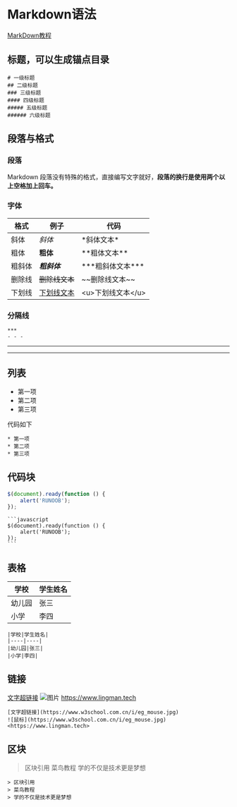 # Markdown语法

[MarkDown教程](https://www.runoob.com/markdown/md-tutorial.html)

## 标题，可以生成锚点目录

```
# 一级标题
## 二级标题
### 三级标题
#### 四级标题
##### 五级标题
###### 六级标题
```


## 段落与格式
### 段落
Markdown 段落没有特殊的格式，直接编写文字就好，**段落的换行是使用两个以上空格加上回车。**

### 字体
|格式| 例子 | 代码|
|--|--|--|
|斜体|*斜体*|\*斜体文本\*|
|粗体|**粗体**|\*\*粗体文本\*\*|
|粗斜体|***粗斜体***|\*\*\*粗斜体文本\*\*\*|
|删除线|~~删除线文本~~|\~\~删除线文本\~\~|
|下划线|<u>下划线文本</u>|\<u>下划线文本<\/u>|

### 分隔线

```
***
- - -
```
***
- - -

## 列表

* 第一项
* 第二项
* 第三项   

代码如下
```
* 第一项
* 第二项
* 第三项
```
## 代码块
```javascript
$(document).ready(function () {
    alert('RUNOOB');
});
```

````
```javascript
$(document).ready(function () {
    alert('RUNOOB');
});
```
````


## 表格
|学校|学生姓名|
|----|----|
|幼儿园|张三|
|小学|李四|
```
|学校|学生姓名|
|----|----|
|幼儿园|张三|
|小学|李四|
```

## 链接
[文字超链接](https://www.w3school.com.cn/i/eg_mouse.jpg)
![图片](https://www.w3school.com.cn/i/eg_mouse.jpg)
<https://www.lingman.tech>
```
[文字超链接](https://www.w3school.com.cn/i/eg_mouse.jpg)
![鼠标](https://www.w3school.com.cn/i/eg_mouse.jpg)
<https://www.lingman.tech>
```

## 区块
   
> 区块引用
> 菜鸟教程
> 学的不仅是技术更是梦想

```
> 区块引用
> 菜鸟教程
> 学的不仅是技术更是梦想
```